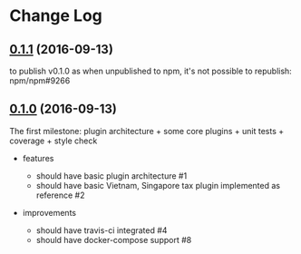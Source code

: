 Change Log
==========

[0.1.1][] (2016-09-13)
----------------------
to publish v0.1.0 as when unpublished to npm, it's not possible to republish: npm/npm#9266


[0.1.0][] (2016-09-13)
----------------------

The first milestone: plugin architecture + some core plugins + unit tests + coverage + style check

- features
    + should have basic plugin architecture #1
    + should have basic Vietnam, Singapore tax plugin implemented as reference #2

- improvements
    + should have travis-ci integrated #4
    + should have docker-compose support #8

[0.1.0]: https://github.com/teracyhq/taxer/milestone/1?closed=1
[0.1.1]: https://github.com/teracyhq/taxer/milestone/3
